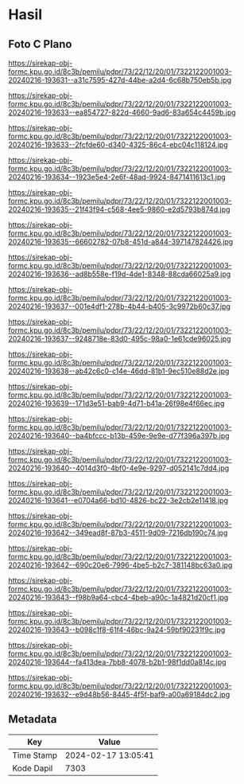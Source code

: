 # Hasil

## Foto C Plano

https://sirekap-obj-formc.kpu.go.id/8c3b/pemilu/pdpr/73/22/12/20/01/7322122001003-20240216-193631--a31c7595-427d-44be-a2d4-6c68b750eb5b.jpg

https://sirekap-obj-formc.kpu.go.id/8c3b/pemilu/pdpr/73/22/12/20/01/7322122001003-20240216-193633--ea854727-822d-4660-9ad6-83a654c4459b.jpg

https://sirekap-obj-formc.kpu.go.id/8c3b/pemilu/pdpr/73/22/12/20/01/7322122001003-20240216-193633--2fcfde60-d340-4325-86c4-ebc04c118124.jpg

https://sirekap-obj-formc.kpu.go.id/8c3b/pemilu/pdpr/73/22/12/20/01/7322122001003-20240216-193634--1923e5e4-2e6f-48ad-9924-8471411613c1.jpg

https://sirekap-obj-formc.kpu.go.id/8c3b/pemilu/pdpr/73/22/12/20/01/7322122001003-20240216-193635--21f43f94-c568-4ee5-9860-e2d5793b874d.jpg

https://sirekap-obj-formc.kpu.go.id/8c3b/pemilu/pdpr/73/22/12/20/01/7322122001003-20240216-193635--66602782-07b8-451d-a844-397147824426.jpg

https://sirekap-obj-formc.kpu.go.id/8c3b/pemilu/pdpr/73/22/12/20/01/7322122001003-20240216-193636--ad8b558e-f19d-4de1-8348-88cda66025a9.jpg

https://sirekap-obj-formc.kpu.go.id/8c3b/pemilu/pdpr/73/22/12/20/01/7322122001003-20240216-193637--001e4df1-278b-4b44-b405-3c9972b60c37.jpg

https://sirekap-obj-formc.kpu.go.id/8c3b/pemilu/pdpr/73/22/12/20/01/7322122001003-20240216-193637--9248718e-83d0-495c-98a0-1e61cde96025.jpg

https://sirekap-obj-formc.kpu.go.id/8c3b/pemilu/pdpr/73/22/12/20/01/7322122001003-20240216-193638--ab42c6c0-c14e-46dd-81b1-9ec510e88d2e.jpg

https://sirekap-obj-formc.kpu.go.id/8c3b/pemilu/pdpr/73/22/12/20/01/7322122001003-20240216-193639--171d3e51-bab9-4d71-b41a-26f98e4f66ec.jpg

https://sirekap-obj-formc.kpu.go.id/8c3b/pemilu/pdpr/73/22/12/20/01/7322122001003-20240216-193640--ba4bfccc-b13b-459e-9e9e-d77f396a397b.jpg

https://sirekap-obj-formc.kpu.go.id/8c3b/pemilu/pdpr/73/22/12/20/01/7322122001003-20240216-193640--4014d3f0-4bf0-4e9e-9297-d052141c7dd4.jpg

https://sirekap-obj-formc.kpu.go.id/8c3b/pemilu/pdpr/73/22/12/20/01/7322122001003-20240216-193641--e0704a66-bd10-4826-bc22-3e2cb2e11418.jpg

https://sirekap-obj-formc.kpu.go.id/8c3b/pemilu/pdpr/73/22/12/20/01/7322122001003-20240216-193642--349ead8f-87b3-4511-9d09-7216db190c74.jpg

https://sirekap-obj-formc.kpu.go.id/8c3b/pemilu/pdpr/73/22/12/20/01/7322122001003-20240216-193642--690c20e6-7996-4be5-b2c7-381148bc63a0.jpg

https://sirekap-obj-formc.kpu.go.id/8c3b/pemilu/pdpr/73/22/12/20/01/7322122001003-20240216-193643--f98b9a64-cbc4-4beb-a90c-1a4821d20cf1.jpg

https://sirekap-obj-formc.kpu.go.id/8c3b/pemilu/pdpr/73/22/12/20/01/7322122001003-20240216-193643--b098c1f8-61f4-46bc-9a24-59bf90231f9c.jpg

https://sirekap-obj-formc.kpu.go.id/8c3b/pemilu/pdpr/73/22/12/20/01/7322122001003-20240216-193644--fa413dea-7bb8-4078-b2b1-98f1dd0a814c.jpg

https://sirekap-obj-formc.kpu.go.id/8c3b/pemilu/pdpr/73/22/12/20/01/7322122001003-20240216-193632--e9d48b56-8445-4f5f-baf9-a00a69184dc2.jpg


## Metadata

| Key        | Value               |
| ---------- | ------------------- |
| Time Stamp | 2024-02-17 13:05:41 |
| Kode Dapil | 7303                |



